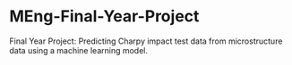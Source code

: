 # MEng-Final-Year-Project
Final Year Project: Predicting Charpy impact test data from microstructure data using a machine learning model.
